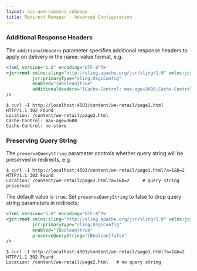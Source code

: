 ```yaml
---
layout: acs-aem-commons_subpage
title: Redirect Manager - Advanced Configuration
---
```


### Additional Response Headers
The `additionalHeaders` parameter specifies additional response headers to apply on delivery in the name: value format, e.g.

```xml
<?xml version="1.0" encoding="UTF-8"?>
<jcr:root xmlns:sling="http://sling.apache.org/jcr/sling/1.0" xmlns:jcr="http://www.jcp.org/jcr/1.0"
          jcr:primaryType="sling:OsgiConfig"
          enabled="{Boolean}true"
          additionalHeaders="[Cache-Control: max-age=3600,Cache-Control: no-store]"
/>
```

```shell
$ curl -I http://localhost:4503/content/we-retail/page1.html
HTTP/1.1 302 Found
Location: /content/we-retail/page2.html
Cache-Control: max-age=3600
Cache-Control: no-store
```


### Preserving Query String

The `preserveQueryString` parameter controls whether query string will be preserved in redirects, e.g.

```shell
$ curl -I http://localhost:4503/content/we-retail/page1.html?a=1&b=2
HTTP/1.1 302 Found
Location: /content/we-retail/page2.html?a=1&b=2     # query string preserved
```
The default value is `true`. Set `preserveQueryString` to false to drop query string parameters in redirects:

```xml
<?xml version="1.0" encoding="UTF-8"?>
<jcr:root xmlns:sling="http://sling.apache.org/jcr/sling/1.0" xmlns:jcr="http://www.jcp.org/jcr/1.0"
          jcr:primaryType="sling:OsgiConfig"
          enabled="{Boolean}true"
          preserveQueryString="{Boolean}false"
/>
```

```shell
$ curl -I http://localhost:4503/content/we-retail/page1.html?a=1&b=2
HTTP/1.1 302 Found
Location: /content/we-retail/page2.html   # no query string
```
